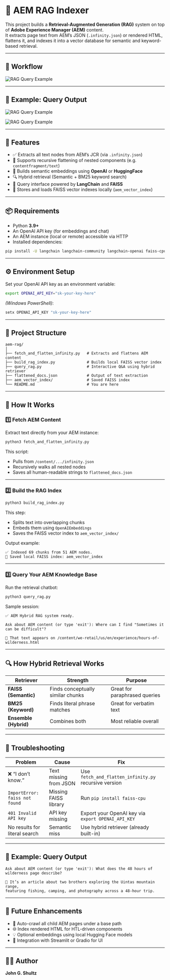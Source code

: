 # 🧠 AEM RAG Indexer

This project builds a **Retrieval-Augmented Generation (RAG)** system on top of **Adobe Experience Manager (AEM)** content.  
It extracts page text from AEM’s JSON (`.infinity.json`) or rendered HTML, flattens it, and indexes it into a vector database for semantic and keyword-based retrieval.

---

## 🧪 Workflow

![RAG Query Example](https://github.com/boobootoo2/aem-rag/blob/main/aem-rag-workflow.png?raw=true)


---

## 🧪 Example: Query Output

![RAG Query Example](https://github.com/boobootoo2/aem-rag/blob/main/rag-query-example.png?raw=true)

![RAG Query Example](https://github.com/boobootoo2/aem-rag/blob/main/browser-promp.png?raw=true)

---

## 🚀 Features

- ✅ Extracts all text nodes from AEM’s JCR (via `.infinity.json`)
- 🧩 Supports recursive flattening of nested components (e.g. `contentfragment/text`)
- 🧠 Builds semantic embeddings using **OpenAI** or **HuggingFace**
- 🔍 Hybrid retrieval (Semantic + BM25 keyword search)
- 💬 Query interface powered by **LangChain** and **FAISS**
- 💾 Stores and loads FAISS vector indexes locally (`aem_vector_index`)

---

## 📦 Requirements

- Python **3.9+**
- An OpenAI API key (for embeddings and chat)
- An AEM instance (local or remote) accessible via HTTP
- Installed dependencies:

```bash
pip install -U langchain langchain-community langchain-openai faiss-cpu rank-bm25 requests beautifulsoup4
```

---

## ⚙️ Environment Setup

Set your OpenAI API key as an environment variable:

```bash
export OPENAI_API_KEY="sk-your-key-here"
```

*(Windows PowerShell)*:
```powershell
setx OPENAI_API_KEY "sk-your-key-here"
```

---

## 🧩 Project Structure

```
aem-rag/
│
├── fetch_and_flatten_infinity.py   # Extracts and flattens AEM content
├── build_rag_index.py              # Builds local FAISS vector index
├── query_rag.py                    # Interactive Q&A using hybrid retriever
├── flattened_docs.json             # Output of text extraction
├── aem_vector_index/               # Saved FAISS index
└── README.md                       # You are here
```

---

## 🧠 How It Works

### 1️⃣ Fetch AEM Content
Extract text directly from your AEM instance:

```bash
python3 fetch_and_flatten_infinity.py
```

This script:
- Pulls from `/content/.../infinity.json`
- Recursively walks all nested nodes
- Saves all human-readable strings to `flattened_docs.json`

---

### 2️⃣ Build the RAG Index

```bash
python3 build_rag_index.py
```

This step:
- Splits text into overlapping chunks
- Embeds them using `OpenAIEmbeddings`
- Saves the FAISS vector index to `aem_vector_index/`

Output example:
```
✅ Indexed 69 chunks from 51 AEM nodes.
💾 Saved local FAISS index: aem_vector_index
```

---

### 3️⃣ Query Your AEM Knowledge Base

Run the retrieval chatbot:
```bash
python3 query_rag.py
```

Sample session:
```
✅ AEM Hybrid RAG system ready.

Ask about AEM content (or type 'exit'): Where can I find "Sometimes it can be difficult"?

🧠 That text appears on /content/we-retail/us/en/experience/hours-of-wilderness.html
```

---

## 🔍 How Hybrid Retrieval Works

| Retriever | Strength | Purpose |
|------------|-----------|----------|
| **FAISS (Semantic)** | Finds conceptually similar chunks | Great for paraphrased queries |
| **BM25 (Keyword)** | Finds literal phrase matches | Great for verbatim text |
| **Ensemble (Hybrid)** | Combines both | Most reliable overall |

---

## 🧰 Troubleshooting

| Problem | Cause | Fix |
|----------|--------|-----|
| ❌ “I don’t know.” | Text missing from JSON | Use `fetch_and_flatten_infinity.py` recursive version |
| `ImportError: faiss not found` | Missing FAISS library | Run `pip install faiss-cpu` |
| `401 Invalid API key` | API key missing | Export your OpenAI key via `export OPENAI_API_KEY` |
| No results for literal search | Semantic miss | Use hybrid retriever (already built-in) |

---

## 🧪 Example: Query Output

```
Ask about AEM content (or type 'exit'): What does the 48 hours of wilderness page describe?

🧠 It’s an article about two brothers exploring the Uintas mountain range,
featuring fishing, camping, and photography across a 48-hour trip.
```

---

## 🧭 Future Enhancements

- 🔄 Auto-crawl all child AEM pages under a base path
- 🌐 Index rendered HTML for HTL-driven components
- 💡 Optional embeddings using local Hugging Face models
- 🧰 Integration with Streamlit or Gradio for UI

---

## 🧑‍💻 Author

**John G. Shultz**  
